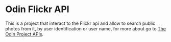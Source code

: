 # Odin Flickr API

This is a project that interact to the Flickr api and allow to search public photos from it, by user identification or user name, for more about go to [The Odin Project APIs](https://www.theodinproject.com/courses/ruby-on-rails/lessons/apis).


